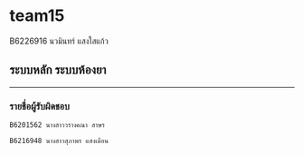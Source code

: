 # team15

B6226916  นวมินทร์ แสงใสแก้ว


## ระบบหลัก ระบบห้องยา

<hr/>

### รายชื่อผู้รับผิดชอบ
```
B6201562 นางสาววรางคณา สาษร
```
```
B6216948 นางสาวสุภาพร แสงเดือน 

